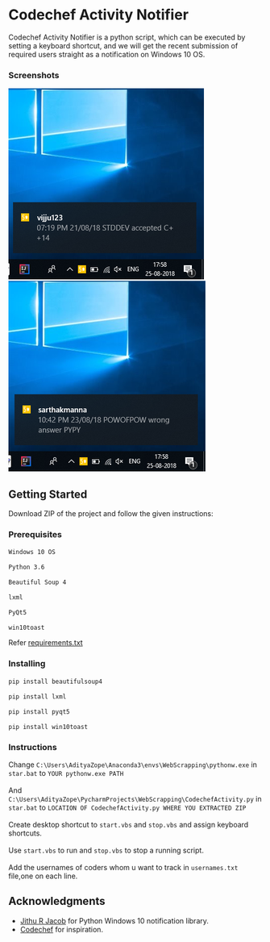 # Codechef Activity Notifier

Codechef Activity Notifier is a python script, which can be executed by setting a keyboard shortcut,
and we will get the recent submission of required users straight as a notification on Windows 10 OS.
### Screenshots

   ![Alt text](sshots1.png?raw=true "Optional Title") &nbsp;&nbsp;&nbsp;&nbsp;&nbsp; ![Alt text](sshots2.png?raw=true "Optional Title")

## Getting Started

Download ZIP of the project and follow the given instructions:

### Prerequisites

```
Windows 10 OS
```
```
Python 3.6
```
```
Beautiful Soup 4
```
```
lxml
```
```
PyQt5
```
```
win10toast
```
Refer [requirements.txt](https://github.com/adzo261/Codechef-Activity-Notifier/blob/master/requirements.txt)
### Installing
```
pip install beautifulsoup4
```
```
pip install lxml
```
```
pip install pyqt5
```
```
pip install win10toast
```
### Instructions

Change ```C:\Users\AdityaZope\Anaconda3\envs\WebScrapping\pythonw.exe``` in ```star.bat``` to ```YOUR pythonw.exe PATH```<br><br>
And ```C:\Users\AdityaZope\PycharmProjects\WebScrapping\CodechefActivity.py``` in ```star.bat``` to ```LOCATION OF CodechefActivity.py WHERE YOU EXTRACTED ZIP```<br><br>
Create desktop shortcut to ```start.vbs``` and ```stop.vbs``` and assign keyboard shortcuts.<br><br>
Use ```start.vbs``` to run and ```stop.vbs``` to stop a running script.<br><br>
Add the usernames of coders whom u want to track in ```usernames.txt``` file,one on each line.
## Acknowledgments

* [Jithu R Jacob](https://github.com/jithurjacob) for Python Windows 10 notification library.
* [Codechef](https://www.codechef.com/) for inspiration.
